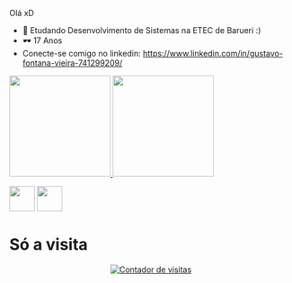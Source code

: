 Olá xD
- 🌱 Etudando Desenvolvimento de Sistemas na ETEC de Barueri :)
- 🕶  17 Anos 
- Conecte-se comigo no linkedin: https://www.linkedin.com/in/gustavo-fontana-vieira-741299209/
 <div>
  <a href="https://github.com/gustavofontanavieira">
  <img height="180em" src="https://github-readme-stats.vercel.app/api?username=gustavofontanavieira&show_icons=true&theme=dark&include_all_commits=true&count_private=true"/>
  <img height="180em" src="https://github-readme-stats.vercel.app/api/top-langs/?username=gustavofontanavieira&layout=compact&langs_count=7&theme=dark"/>
</div>
  
  <a href="https://www.facebook.com/gustavo.fontanavieira" target="_blank"><img src="https://cdn.icon-icons.com/icons2/1109/PNG/512/1486053608-facebook_79182.png" target="_blank" width="45px"></a>
  <a href="https://www.instagram.com/guhh_fv/" target="_blank"><img src="https://cdn.icon-icons.com/icons2/1582/PNG/512/instagram_108043.png" target="_blank" width="45px"></a>

 <h1>Só a visita</h1>
 <div align="center">
  <a title='Contador de Visitas do MegaContador' href='https://megacontador.com.br/' >
   <img src='https://megacontador.com.br/img-gc3gEMC2kUJ5GS4I-62.gif' border='0' alt='Contador de visitas'>
  </a>
 </div>
